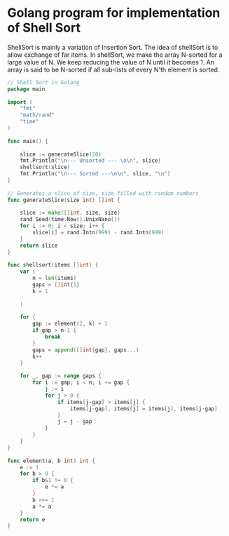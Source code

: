 # Golang program for implementation of Shell Sort
ShellSort is mainly a variation of Insertion Sort. The idea of shellSort is to allow exchange of far items. In shellSort, we make the array N-sorted for a large value of N. We keep reducing the value of N until it becomes 1. An array is said to be N-sorted if all sub-lists of every N'th element is sorted.

``` go
// Shell Sort in Golang
package main
 
import (
    "fmt"
    "math/rand"
    "time"
)
 
func main() {
 
    slice := generateSlice(20)
    fmt.Println("\n--- Unsorted --- \n\n", slice)
    shellsort(slice)
    fmt.Println("\n--- Sorted ---\n\n", slice, "\n")
}
 
// Generates a slice of size, size filled with random numbers
func generateSlice(size int) []int {
 
    slice := make([]int, size, size)
    rand.Seed(time.Now().UnixNano())
    for i := 0; i < size; i++ {
        slice[i] = rand.Intn(999) - rand.Intn(999)
    }
    return slice
}
  
func shellsort(items []int) {
    var (
        n = len(items)
        gaps = []int{1}
        k = 1
      
    )
      
    for {
        gap := element(2, k) + 1
        if gap > n-1 {
            break
        }
        gaps = append([]int{gap}, gaps...)
        k++
    }
      
    for _, gap := range gaps {
        for i := gap; i < n; i += gap {
            j := i
            for j > 0 {
                if items[j-gap] > items[j] {
                    items[j-gap], items[j] = items[j], items[j-gap]
                }
                j = j - gap
            }
        }
    }
}
  
func element(a, b int) int {
    e := 1
    for b > 0 {
        if b&1 != 0 {
            e *= a
        }
        b >>= 1
        a *= a
    }
    return e
}
```